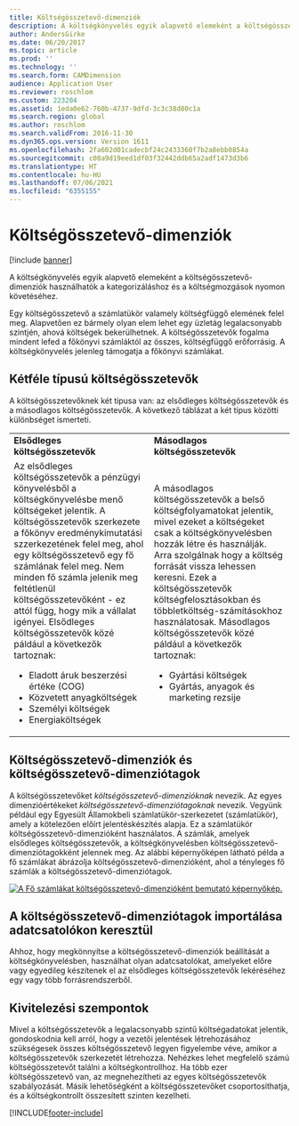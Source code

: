 ```yaml
---
title: Költségösszetevő-dimenziók
description: A költségkönyvelés egyik alapvető elemeként a költségösszetevő-dimenziók használhatók a kategorizáláshoz és a költségmozgások nyomon követéséhez.
author: AndersGirke
ms.date: 06/20/2017
ms.topic: article
ms.prod: ''
ms.technology: ''
ms.search.form: CAMDimension
audience: Application User
ms.reviewer: roschlom
ms.custom: 223204
ms.assetid: 1eda0e62-760b-4737-9dfd-3c3c38d80c1a
ms.search.region: global
ms.author: roschlom
ms.search.validFrom: 2016-11-30
ms.dyn365.ops.version: Version 1611
ms.openlocfilehash: 2fa602d01cadecbf24c2433360f7b2a8ebb0854a
ms.sourcegitcommit: c08a9d19eed1df03f32442ddb65a2adf1473d3b6
ms.translationtype: HT
ms.contentlocale: hu-HU
ms.lasthandoff: 07/06/2021
ms.locfileid: "6355155"
---
```

# <a name="cost-element-dimensions"></a>Költségösszetevő-dimenziók

[!include [banner](../includes/banner.md)]

A költségkönyvelés egyik alapvető elemeként a költségösszetevő-dimenziók használhatók a kategorizáláshoz és a költségmozgások nyomon követéséhez. 

Egy költségösszetevő a számlatükör valamely költségfüggő elemének felel meg. Alapvetően ez bármely olyan elem lehet egy üzletág legalacsonyabb szintjén, ahová költségek bekerülhetnek. A költségösszetevők fogalma mindent lefed a főkönyvi számláktól az összes, költségfüggő erőforrásig. A költségkönyvelés jelenleg támogatja a főkönyvi számlákat.

## <a name="two-types-of-cost-elements"></a>Kétféle típusú költségösszetevők
A költségösszetevőknek két típusa van: az elsődleges költségösszetevők és a másodlagos költségösszetevők. A következő táblázat a két típus közötti különbséget ismerteti.

<table>
<colgroup>
<col width="50%" />
<col width="50%" />
</colgroup>
<tbody>
<tr class="odd">
<td><strong>Elsődleges költségösszetevők</strong></td>
<td><strong>Másodlagos költségösszetevők</strong></td>
</tr>
<tr class="even">
<td>Az elsődleges költségösszetevők a pénzügyi könyvelésből a költségkönyvelésbe menő költségeket jelentik. A költségösszetevők szerkezete a főkönyv eredménykimutatási szzerkezetének felel meg, ahol egy költségösszetevő egy fő számlának felel meg. Nem minden fő számla jelenik meg feltétlenül költségösszetevőként - ez attól függ, hogy mik a vállalat igényei. Elsődleges költségösszetevők közé páldául a következők tartoznak:
<ul>
<li>Eladott áruk beszerzési értéke (COG)</li>
<li>Közvetett anyagköltségek</li>
<li>Személyi költségek</li>
<li>Energiaköltségek</li>
</ul></td>
<td>A másodlagos költségösszetevők a belső költségfolyamatokat jelentik, mivel ezeket a költségeket csak a költségkönyvelésben hozzák létre és használják. Arra szolgálnak hogy a költség forrását vissza lehessen keresni. Ezek a költségösszetevők költségfelosztásokban és többletköltség-számításokhoz használatosak. Másodlagos költségösszetevők közé páldául a következők tartoznak:
<ul>
<li>Gyártási költségek</li>
<li>Gyártás, anyagok és marketing rezsije</li>
</ul></td>
</tr>
</tbody>
</table>

## <a name="cost-element-dimensions-and-cost-element-dimension-members"></a>Költségösszetevő-dimenziók és költségösszetevő-dimenziótagok
A költségösszetevőket *költségösszetevő-dimenzióknak* nevezik. Az egyes dimenzióértékeket *költségösszetevő-dimenziótagoknak* nevezik. Vegyünk például egy Egyesült Államokbeli számlatükör-szerkezetet (számlatükör), amely a kötelezően előírt jelentéskészítés alapja. Ez a számlatükör költségösszetevő-dimenzióként használatos. A számlák, amelyek elsődleges költségösszetevők, a költségkönyvelésben költségösszetevő-dimenziótagokként jelennek meg. Az alábbi képernyőképen látható példa a fő számlákat ábrázolja költségösszetevő-dimenzióként, ahol a tényleges fő számlák a költségösszetevő-dimenziótagok. 

[![A Fő számlákat költségösszetevő-dimenzióként bemutató képernyőkép.](./media/cost-element-dimensions.png)](./media/cost-element-dimensions.png)

## <a name="import-cost-element-dimension-members-through-data-connectors"></a>A költségösszetevő-dimenziótagok importálása adatcsatolókon keresztül
Ahhoz, hogy megkönnyítse a költségösszetevő-dimenziók beállítását a költségkönyvelésben, használhat olyan adatcsatolókat, amelyeket előre vagy egyedileg készítenek el az elsődleges költségösszetevők lekéréséhez egy vagy több forrásrendszerből.

## <a name="implementation-considerations"></a>Kivitelezési szempontok
Mivel a költségösszetevők a legalacsonyabb szintű költségadatokat jelentik, gondoskodnia kell arról, hogy a vezetői jelentések létrehozásához szükségesek összes költségösszetevő legyen figyelembe véve, amikor a költségösszetevők szerkezetét létrehozza. Nehézkes lehet megfelelő számú költségösszetevőt találni a költségkontrollhoz. Ha több ezer költségösszetevő van, az megnehezítheti az egyes költségösszetevők szabályozását. Másik lehetőségként a költségösszetevőket csoportosíthatja, és a költségkontrollt összesített szinten kezelheti.





[!INCLUDE[footer-include](../../includes/footer-banner.md)]